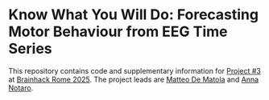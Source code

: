 # **Know What You Will Do: Forecasting Motor Behaviour from EEG Time Series**

This repository contains code and supplementary information for [Project #3](https://github.com/brainhackrome/brainhackrome.github.io/issues/3) at [Brainhack Rome 2025](https://brainhackrome.github.io/). The project leads are [Matteo De Matola](https://github.com/matteo-d-m) and [Anna Notaro](https://github.com/annanotaro).
